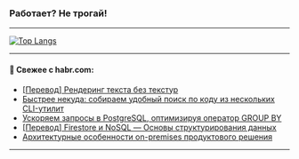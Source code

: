 ### Работает? Не трогай!

---
<!--
#### 🛠️ Technical stack:

![Java](https://img.shields.io/badge/Java-informational?logo=Oracle&style=flat&logoColor=white&color=FF4500)
![Kotlin](https://img.shields.io/badge/Kotlin-informational?logo=Kotlin&style=flat&logoColor=white&color=774D97)
![TS](https://img.shields.io/badge/TypeScript-informational?logo=typeScript&style=flat&logoColor=black&color=017acc)
![Python](https://img.shields.io/badge/Python-informational?logo=Python&style=flat&logoColor=black&color=ffdd54) <br>
![Spring](https://img.shields.io/badge/Spring-informational?logo=Spring&style=flat&logoColor=white&color=6DB33F) 
![SpringBoot](https://img.shields.io/badge/SpringBoot-informational?logo=SpringBoot&style=flat&logoColor=white&color=6DB33F)
![Nest](https://img.shields.io/badge/NestJS-informational?logo=NestJS&style=flat&logoColor=white&color=E0234E) 
![NodeJS](https://img.shields.io/badge/NodeJS-informational?logo=node.js&style=flat&logoColor=white&color=70A760)<br>
![PostgreSQL](https://img.shields.io/badge/PostgreSQL-informational?logo=PostgreSQL&style=flat&logoColor=white&color=DAA520)
![MongoDB](https://img.shields.io/badge/MongoDB-informational?logo=MongoDB&style=flat&logoColor=white&color=870000)
![Apache](https://img.shields.io/badge/Apache-informational?logo=apache&style=flat&logoColor=white&color=f74e28)

___ 
-->

<!--- #### 🛠️ : --->

[![Top Langs](https://github-readme-stats-82jvfl3w3-advtsettinggmailcoms-projects.vercel.app/api/top-langs/?username=zloylis&langs_count=10&hide_title=true&title_color=e6edf3&size_weight=0.5&count_weight=0.5&layout=compact&hide_progress=true&hide_border=true&theme=dracula)](https://github.com/zloylis)

<!---


####  :octocat:&nbsp;&nbsp; Статистика:

![GitHub stats](https://github-readme-stats-u2qms2cxw-advtsettinggmailcoms-projects.vercel.app/api?username=zloylis&show_icons=true&hide_border=true&theme=dracula&title_color=e6edf3&include_all_commits=true&count_private=true&hide_rank=false&hide_title=true&rank_icon=github)
-->
---

#### 💬 Свежее с habr.com:

<!-- BLOG-POST-LIST:START -->
- [[Перевод] Рендеринг текста без текстур](https://habr.com/ru/companies/beget/articles/859796/?utm_source=habrahabr&utm_medium=rss&utm_campaign=859796)
- [Быстрее некуда: собираем удобный поиск по коду из нескольких CLI-утилит](https://habr.com/ru/companies/vk/articles/858284/?utm_source=habrahabr&utm_medium=rss&utm_campaign=858284)
- [Ускоряем запросы в PostgreSQL, оптимизируя оператор GROUP BY](https://habr.com/ru/companies/postgrespro/articles/852414/?utm_source=habrahabr&utm_medium=rss&utm_campaign=852414)
- [[Перевод] Firestore и NoSQL — Основы структурирования данных](https://habr.com/ru/companies/otus/articles/859748/?utm_source=habrahabr&utm_medium=rss&utm_campaign=859748)
- [Архитектурные особенности on-premises продуктового решения](https://habr.com/ru/articles/859740/?utm_source=habrahabr&utm_medium=rss&utm_campaign=859740)
<!-- BLOG-POST-LIST:END -->

---
